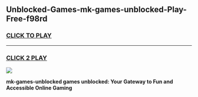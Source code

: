 
## Unblocked-Games-mk-games-unblocked-Play-Free-f98rd
<h3>
<a href="https://premium76.site?title=mk-games-unblocked&ref=18A1">CLICK TO PLAY</a></h3>
<hr>

<h3>
<a href="https://premium76.site?title=mk-games-unblocked&ref=18A1">CLICK 2 PLAY</a>
  
</h3>

<a href="https://premium76.site?title=mk-games-unblocked&ref=18A1"><img src="https://clearcache.store/games.png"></a>


**mk-games-unblocked games unblocked: Your Gateway to Fun and Accessible Online Gaming**
